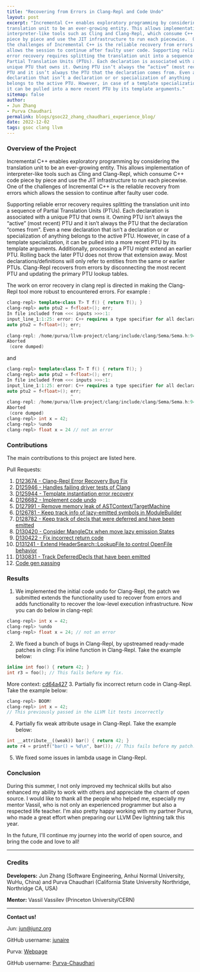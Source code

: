 ```yaml
---
title: "Recovering from Errors in Clang-Repl and Code Undo"
layout: post
excerpt: "Incremental C++ enables exploratory programming by considering the 
translation unit to be an ever-growing entity. This allows implementation of 
interpreter-like tools such as Cling and Clang-Repl, which consume C++ code 
piece by piece and use the JIT infrastructure to run each piecewise.  One of 
the challenges of Incremental C++ is the reliable recovery from errors which 
allows the session to continue after faulty user code. Supporting reliable 
error recovery requires splitting the translation unit into a sequence of 
Partial Translation Units (PTUs). Each declaration is associated with a 
unique PTU that owns it. Owning PTU isn’t always the “active” (most recent) 
PTU and it isn’t always the PTU that the declaration comes from. Even a new 
declaration that isn’t a declaration or or specialization of anything 
belongs to the active PTU. However, in case of a template specialization, 
it can be pulled into a more recent PTU by its template arguments."
sitemap: false
author: 
- Jun Zhang
- Purva Chaudhari
permalink: blogs/gsoc22_zhang_chaudhari_experience_blog/
date: 2022-12-02
tags: gsoc clang llvm
---
```


### Overview of the Project

Incremental C++ enables exploratory programming by considering the translation
unit to be an ever-growing entity. This allows implementation of
interpreter-like tools such as Cling and Clang-Repl, which consume C++ code
piece by piece and use the JIT infrastructure to run each piecewise.  One of the
challenges of Incremental C++ is the reliable recovery from errors which allows
the session to continue after faulty user code.

Supporting reliable error recovery requires splitting the translation unit into
a sequence of Partial Translation Units (PTUs). Each declaration is associated
with a unique PTU that owns it. Owning PTU isn’t always the “active” (most
recent) PTU and it isn’t always the PTU that the declaration “comes from". Even
a new declaration that isn’t a declaration or or specialization of anything
belongs to the active PTU. However, in case of a template specialization, it can
be pulled into a more recent PTU by its template arguments. Additionally,
processing a PTU might extend an earlier PTU.  Rolling back the later PTU does
not throw that extension away. Most declarations/definitions will only refer to
entities from the same or earlier PTUs.  Clang-Repl recovers from errors by
disconnecting the most recent PTU and updating the primary PTU lookup tables.

The work on error recovery in clang repl is directed in making the Clang-Repl
tool more robust to encountered errors. For example :

```cpp
clang-repl> template<class T> T f() { return T(); }
clang-repl> auto ptu2 = f<float>(); err;
In file included from <<< inputs >>>:1:
input_line_1:1:25: error: C++ requires a type specifier for all declarations
auto ptu2 = f<float>(); err;
                        ^
clang-repl: /home/purva/llvm-project/clang/include/clang/Sema/Sema.h:9406: clang::Sema::GlobalEagerInstantiationScope::~GlobalEagerInstantiationScope(): Assertion `S.PendingInstantiations.empty() && "PendingInstantiations should be empty before it is discarded."' failed.
Aborted
 (core dumped)
```

and

```cpp
clang-repl> template<class T> T f() { return T(); }
clang-repl> auto ptu2 = f<float>(); err;
In file included from <<< inputs >>>:1:
input_line_1:1:25: error: C++ requires a type specifier for all declarations
auto ptu2 = f<float>(); err;
                        ^
clang-repl: /home/purva/llvm-project/clang/include/clang/Sema/Sema.h:9406: clang::Sema::GlobalEagerInstantiationScope::~GlobalEagerInstantiationScope(): Assertion `S.PendingInstantiations.empty() && "PendingInstantiations should be empty before it is discarded."' failed.
Aborted
 (core dumped)
clang-repl> int x = 42;
clang-repl> %undo
clang-repl> float x = 24 // not an error
```

### Contributions

The main contributions to this project are listed here.

Pull Requests:

1. [D123674 - Clang-Repl Error Recovery Bug Fix](https://reviews.llvm.org/D123674)
2. [D125946 - Handles failing driver tests of Clang](https://reviews.llvm.org/D125946)
3. [D125944 - Template instantiation error recovery](https://reviews.llvm.org/D125944)
4. [D126682 - Implement code undo](https://reviews.llvm.org/D126682)
5. [D127991 - Remove memory leak of ASTContext/TargetMachine](https://reviews.llvm.org/D127991)
6. [D126781 - Keep track info of lazy-emitted symbols in ModuleBuilder](https://reviews.llvm.org/D126781)
7. [D128782 - Keep track of decls that were deferred and have been emitted](https://reviews.llvm.org/D128782)
8. [D130420 - Consider MangleCtx when move lazy emission States](https://reviews.llvm.org/D130420)
9. [D130422 - Fix incorrect return code](https://reviews.llvm.org/D130422)
10. [D131241 - Extend HeaderSearch::LookupFile to control OpenFile behavior](https://reviews.llvm.org/D131241)
11. [D130831 - Track DeferredDecls that have been emitted](https://reviews.llvm.org/D130831)
12. [Code gen passing](https://gist.github.com/Purva-Chaudhari/1555b887618cec569b638e96056d9679)

### Results

1. We implemented the initial code undo for Clang-Repl, the patch we submitted
extends the functionality used to recover from errors and adds functionality to
recover the low-level execution infrastructure. Now you can do below in
clang-repl:

```cpp
clang-repl> int x = 42;
clang-repl> %undo
clang-repl> float x = 24; // not an error
```

2. We fixed a bunch of bugs in Clang-Repl, by upstreamed ready-made patches in
cling: Fix inline function in Clang-Repl. Take the example below:

```cpp
inline int foo() { return 42; }
int r3 = foo(); // This fails before my fix.
```

More context: [cd64a427](https://github.com/llvm/llvm-project/commit/cd64a427efa0baaf1bb7ae624d4301908afc07f7)
3. Partially fix incorrect return code in Clang-Repl. Take the example below:

```cpp
clang-repl> BOOM!
clang-repl> int x = 42;
// This previously passed in the LLVM lit tests incorrectly
```

4. Partially fix weak attribute usage in Clang-Repl. Take the example below:

```cpp
int __attribute__((weak)) bar() { return 42; }
auto r4 = printf("bar() = %d\n", bar()); // This fails before my patch. Note this is not supported in Windows yet.
```

5. We fixed some issues in lambda usage in Clang-Repl.

### Conclusion

During this summer, I not only improved my technical skills but also enhanced my ability to work with others and
appreciate the charm of open source. I would like to thank all the people who helped me, especially my mentor Vassil,
who is not only an experienced programmer but also a respected life teacher. I'm also pretty happy working with my
partner Purva, who made a great effort when preparing our LLVM Dev lightning talk this year.

In the future, I'll continue my journey into the world of open source, and bring the code and love to all!

---

### Credits

**Developers:** Jun Zhang (Software Engineering, Anhui Normal University, WuHu,
  China) and Purva Chaudhari (California State University Northridge, Northridge
  CA, USA)

**Mentor:** Vassil Vassilev (Princeton University/CERN)

---

**Contact us!**

Jun: <jun@junz.org>

GitHub username: [junaire](https://github.com/junaire)

Purva: [Webpage](https://purva-chaudhari.github.io/My-Portfolio/)

GitHub username: [Purva-Chaudhari](https://github.com/Purva-Chaudhari)
